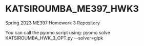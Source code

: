 # KATSIROUMBA_ME397_HWK3
Spring 2023 ME397 Homework 3 Repository

You can call the pyomo script using: pyomo solve KATSIROUMBA_HWK_3_OPT.py --solver=glpk
